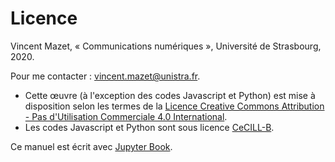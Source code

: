 # Licence


<span xmlns:cc="http://creativecommons.org/ns#" property="cc:attributionName">Vincent Mazet</span>,
« <span xmlns:dct="http://purl.org/dc/terms/" property="dct:title">Communications numériques</span> »,
Université de Strasbourg, 2020.

Pour me contacter : <a href="mailto:vincent.mazet@unistra.fr">vincent.mazet@unistra.fr</a>.

* </a>Cette œuvre (à l'exception des codes Javascript et Python) est mise à disposition selon les termes de la
  <a rel="license" href="http://creativecommons.org/licenses/by-nc/4.0/">Licence Creative Commons Attribution -
    Pas d'Utilisation Commerciale 4.0 International</a>.
* Les codes Javascript et Python sont sous licence <a href="https://cecill.info/licences/Licence_CeCILL-B_V1-fr.html">CeCILL-B</a>.

Ce manuel est écrit avec <a href="https://jupyterbook.org">Jupyter Book</a>.